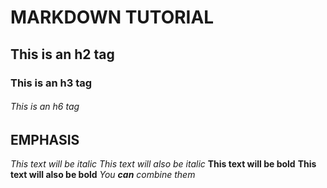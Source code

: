 
# MARKDOWN TUTORIAL

## This is an h2 tag
### This is an h3 tag 
###### This is an h6 tag
## EMPHASIS
*This text will be italic*
_This text will also be italic_
**This text will be bold**
__This text will also be bold__
_You **can** combine them_

